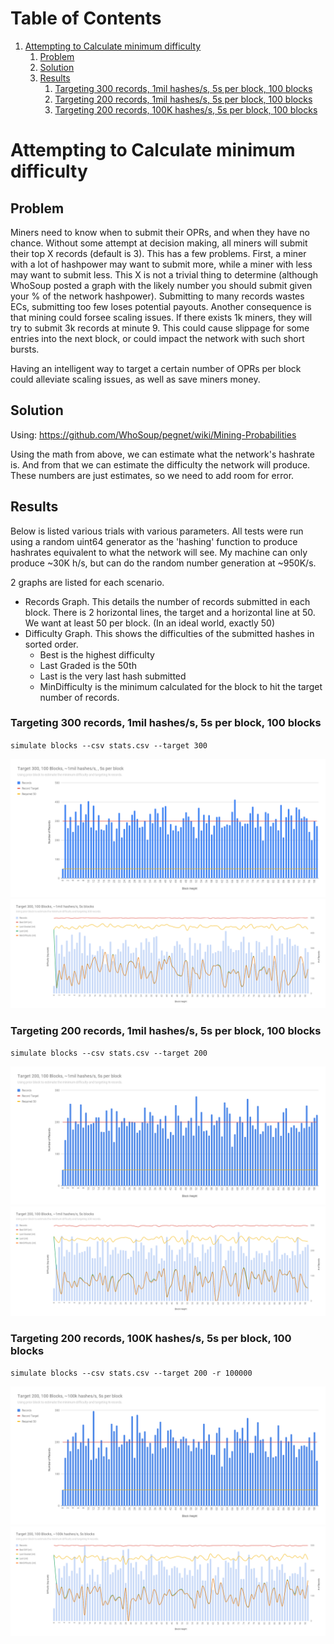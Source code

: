 <!-- ToC start -->
# Table of Contents

1. [Attempting to Calculate minimum difficulty](#attempting-to-calculate-minimum-difficulty)
   1. [Problem](#problem)
   1. [Solution](#solution)
   1. [Results](#results)
      1. [Targeting 300 records, 1mil hashes/s, 5s per block, 100 blocks](#targeting-300-records-1mil-hashes/s-5s-per-block-100-blocks)
      1. [Targeting 200 records, 1mil hashes/s, 5s per block, 100 blocks](#targeting-200-records-1mil-hashes/s-5s-per-block-100-blocks)
      1. [Targeting 200 records, 100K hashes/s, 5s per block, 100 blocks](#targeting-200-records-100k-hashes/s-5s-per-block-100-blocks)
<!-- ToC end -->


# Attempting to Calculate minimum difficulty

## Problem

Miners need to know when to submit their OPRs, and when they have no chance. Without some attempt at decision making, all miners will submit their top X records (default is 3). This has a few problems. First, a miner with a lot of hashpower may want to submit more, while a miner with less may want to submit less. This X is not a trivial thing to determine (although WhoSoup posted a graph with the likely number you should submit given your % of the network hashpower). Submitting to many records wastes ECs, submitting too few loses potential payouts. Another consequence is that mining could forsee scaling issues. If there exists 1k miners, they will try to submit 3k records at minute 9. This could cause slippage for some entries into the next block, or could impact the network with such short bursts.

Having an intelligent way to target a certain number of OPRs per block could alleviate scaling issues, as well as save miners money.

## Solution

Using: https://github.com/WhoSoup/pegnet/wiki/Mining-Probabilities

Using the math from above, we can estimate what the network's hashrate is. And from that we can estimate the difficulty the network will produce. These numbers are just estimates, so we need to add room for error.

## Results

Below is listed various trials with various parameters. All tests were run using a random uint64 generator as the 'hashing' function to produce hashrates equivalent to what the network will see. My machine can only produce ~30K h/s, but can do the random number generation at ~950K/s.

2 graphs are listed for each scenario.
 - Records Graph. This details the number of records submitted in each block. There is 2 horizontal lines, the target and a horizontal line at 50. We want at least 50 per block. (In an ideal world, exactly 50)
 - Difficulty Graph. This shows the difficulties of the submitted hashes in sorted order.
   - Best is the highest difficulty
   - Last Graded is the 50th
   - Last is the very last hash submitted
   - MinDifficulty is the minimum calculated for the block to hit the target number of records.

### Targeting 300 records, 1mil hashes/s, 5s per block, 100 blocks

`simulate blocks --csv stats.csv --target 300`

![Records Graph](results/t300_rU_b100_d5s_RECORDS.png "Records Graph")
![Difficulty Graph](results/t300_rU_b100_d5s_DIFFICULTY.png "Difficulty Graph")

### Targeting 200 records, 1mil hashes/s, 5s per block, 100 blocks

`simulate blocks --csv stats.csv --target 200`

![Records Graph](results/t200_rU_b100_d5s_RECORDS.png "Records Graph")
![Difficulty Graph](results/t200_rU_b100_d5s_DIFFICULTY.png "Difficulty Graph")

### Targeting 200 records, 100K hashes/s, 5s per block, 100 blocks

`simulate blocks --csv stats.csv --target 200 -r 100000`

![Records Graph](results/t200_r100k_b100_d5s_RECORDS.png "Records Graph")
![Difficulty Graph](results/t200_r100k_b100_d5s_DIFFICULTY.png "Difficulty Graph")
